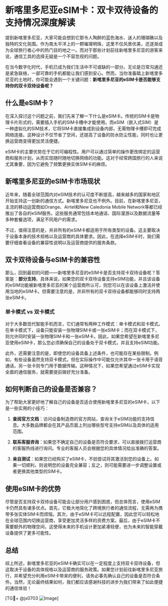 # 新喀里多尼亚eSIM卡：双卡双待设备的支持情况深度解读

提到新喀里多尼亚，大家可能会想到它那令人陶醉的蓝色海水、迷人的珊瑚礁以及独特的文化氛围。作为南太平洋上的一颗璀璨明珠，这里不仅风景优美，还逐渐成为全球旅行者心中的热门目的地之一。而对于那些计划前往新喀里多尼亚的游客来说，通信工具的选择无疑是一个不容忽视的问题。

在当今数字化时代，手机已成为我们生活中不可或缺的一部分。无论是日常沟通还是紧急联络，一部可靠的手机都能让我们感到安心。然而，当你准备踏上新喀里多尼亚的土地时，你可能会遇到一个关键问题：**新喀里多尼亚的eSIM卡是否能够支持你的双卡双待设备呢？**

## 什么是eSIM卡？

在深入探讨这个问题之前，我们先来了解一下什么是eSIM卡。传统的SIM卡是物理卡片形式的，需要插入手机的SIM卡槽中才能使用。而eSIM（嵌入式SIM）是一种虚拟化的SIM技术，它将SIM卡直接集成到设备内部，无需物理卡槽即可完成网络连接。这种设计不仅节省了空间，还提高了设备的防水防尘性能，同时也让更换运营商变得更加灵活便捷。

eSIM卡的主要优势在于它的可编程性。用户可以通过简单的操作更改绑定的运营商和服务计划，从而实现随时随地切换网络的功能。这对于经常跨国旅行的人来说尤其重要，因为它避免了频繁更换实体SIM卡的麻烦。

## 新喀里多尼亚的eSIM卡市场现状

近年来，随着全球范围内对eSIM技术的认可度不断提高，越来越多的国家和地区开始支持这一创新的通信方式。新喀里多尼亚也不例外。目前，在新喀里多尼亚，主流的移动运营商如Orange、Airtel和New Caledonia Mobile Network等都已经推出了各自的eSIM服务。这些服务通常包括本地通话、国际漫游以及数据流量等多种套餐选项，满足不同用户的需求。

不过，值得注意的是，并非所有的eSIM卡都适用于所有类型的设备。这主要取决于设备本身的技术规格以及运营商的具体要求。因此，在选择eSIM卡时，我们需要仔细查看设备的兼容性说明以及运营商提供的服务条款。

## 双卡双待设备与eSIM卡的兼容性

那么，回到最初的问题——新喀里多尼亚的eSIM卡是否支持双卡双待设备呢？答案是：**部分支持**。具体来说，如果您的双卡双待设备支持eSIM功能，并且该设备的eSIM功能被新喀里多尼亚的某个运营商所认可，则您可以在该设备上激活并使用当地的eSIM卡。但需要注意的是，并非所有的双卡双待设备都能够同时支持两张eSIM卡。

### 单卡模式 vs 双卡模式

对于大多数现代智能手机而言，它们通常有两种工作模式：单卡模式和双卡模式。在单卡模式下，设备只能安装一张物理SIM卡或一张eSIM卡；而在双卡模式下，则允许同时安装一张物理SIM卡和一张eSIM卡。因此，如果您希望在新喀里多尼亚使用eSIM卡，那么您必须确保自己的设备处于双卡模式，并且支持eSIM功能。

此外，还需要注意的是，即使您的设备具备上述条件，也可能存在某些限制。例如，有些设备虽然支持双卡模式，但在实际操作中可能仅允许其中一张卡用于语音通话，另一张卡则专门用于数据传输。这种情况下，如果您希望通过eSIM卡实现全面的通信服务，就需要提前做好充分准备。

## 如何判断自己的设备是否兼容？

为了帮助大家更好地了解自己的设备是否适合使用新喀里多尼亚的eSIM卡，以下是一些实用的小技巧：

1. **查阅官方文档**：访问设备制造商的官方网站，查询关于eSIM功能的支持信息。大多数品牌都会在其产品页面上列出哪些型号支持eSIM以及具体的适用范围。
   
2. **联系客服咨询**：如果您不确定自己的设备是否符合要求，可以直接拨打运营商的客服热线进行询问。专业的客服人员会根据您的具体情况给出准确的答案。

3. **亲自测试**：如果您已经购买了eSIM卡，不妨尝试将其激活到您的设备上。如果一切顺利，则说明您的设备完全兼容；反之，则可能需要进一步调整设置或者更换其他类型的SIM卡。

## 使用eSIM卡的优势

尽管是否支持双卡双待设备可能会让部分用户感到困惑，但总体而言，使用eSIM卡仍然具有诸多优点。首先，它极大地简化了跨境旅行者的通信流程，无需再为携带多张实体SIM卡而烦恼。其次，由于eSIM卡可以远程配置，因此您可以轻松地在全球范围内切换运营商，享受更加灵活多样的资费方案。最后，由于eSIM卡不需要额外的物理空间，这使得未来的手机设计更加紧凑轻便，也为未来的智能穿戴设备提供了更多可能性。

## 总结

综上所述，新喀里多尼亚的eSIM卡确实可以在一定程度上支持双卡双待设备，但这取决于设备的具体规格以及运营商的服务政策。如果您计划前往新喀里多尼亚旅行，并希望充分利用eSIM卡带来的便利，请务必事先确认自己的设备是否符合条件。当然，无论最终结果如何，我们都应该感谢科技的进步为我们带来了如此便捷的通信体验！

[TG💪+ @jx0703 ![Image](https://github.com/user-attachments/assets/dbca1d08-cadb-493c-b0ec-ad6f7a83f270)]